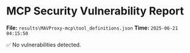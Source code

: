 # MCP Security Vulnerability Report
**File:** `results\MAVProxy-mcp\tool_definitions.json`
**Time:** `2025-06-21 04:15:50`

✅ No vulnerabilities detected.